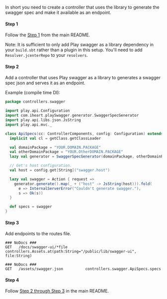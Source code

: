 
In short you need to create a controller that uses the library to generate the swagger spec and make it available as an endpoint.

#### Step 1
Follow the [Step 1](../README.md#step-1) from the main README.

Note:
  It is sufficient to only add Play swagger as a library dependency in your `build.sbt` rather than a plugin in this setup.
  You'll need to add `Resolver.jcenterRepo` to your `resolvers`.

#### Step 2
Add a controller that uses  Play swagger as a library to generates a swagger spec json and serves it as an endpoint.

Example (compile time DI):
```scala
package controllers.swagger

import play.api.Configuration
import com.iheart.playSwagger.generator.SwaggerSpecGenerator
import play.api.libs.json.JsString
import play.api.mvc._

class ApiSpecs(cc: ControllerComponents, config: Configuration) extends AbstractController(cc) {
  implicit val cl = getClass.getClassLoader

  val domainPackage = "YOUR.DOMAIN.PACKAGE"
  val otherDomainPackage = "YOUR.OtherDOMAIN.PACKAGE"
  lazy val generator = SwaggerSpecGenerator(domainPackage, otherDomainPackage)

  // Get's host configuration.
  val host = config.get[String]("swagger.host")

  lazy val swagger = Action { request =>
    generator.generate().map(_ + ("host" -> JsString(host))).fold(
      e => InternalServerError("Couldn't generate swagger."),
      s => Ok(s))
  }

  def specs = swagger
}
```

#### Step 3
Add endpoints to the routes file.
```
### NoDocs ###
GET   /docs/swagger-ui/*file        controllers.Assets.at(path:String="/public/lib/swagger-ui", file:String)

### NoDocs ###
GET   /assets/swagger.json          controllers.swagger.ApiSpecs.specs
```

#### Step 4

Follow [Step 2 through Step 3](../README.md#step-2) in the main README.
